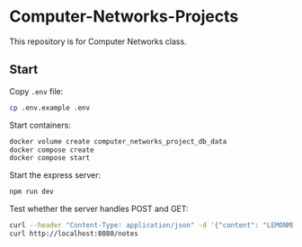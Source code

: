 # Computer-Networks-Projects

This repository is for Computer Networks class.

## Start

Copy `.env` file:

```bash
cp .env.example .env
```

Start containers:

```bash
docker volume create computer_networks_project_db_data
docker compose create
docker compose start
```

Start the express server:

```bash
npm run dev
```

Test whether the server handles POST and GET:

```bash
curl --header "Content-Type: application/json" -d '{"content": "LEMONMELONCOOKIE"}' http://localhost:8080/notes
curl http://localhost:8080/notes
```
